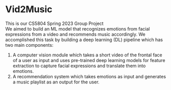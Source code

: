 # Vid2Music
This is our CS5804 Spring 2023 Group Project<br/>
We aimed to build an ML model that recognizes emotions from facial expressions from a video and recommends music accordingly. 
We accomplished this task by building a deep learning (DL) pipeline which has two main components:
1) A computer vision module which takes a short video of the frontal face of a user as input and
uses pre-trained deep learning models for feature extraction to capture facial expressions and translate
them into emotions.
2) A recommendation system which takes emotions as input and generates a music playlist as an
output for the user.
